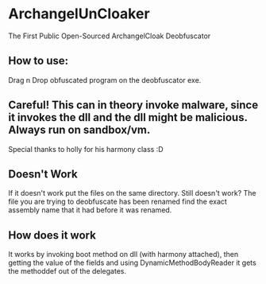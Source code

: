 # ArchangelUnCloaker
  The First Public Open-Sourced ArchangelCloak Deobfuscator
## How to use:
  Drag n Drop obfuscated program on the deobfuscator exe.
## Careful! This can in theory invoke malware, since it invokes the dll and the dll might be malicious. Always run on sandbox/vm.
 
 Special thanks to holly for his harmony class :D
 
 ## Doesn't Work
  If it doesn't work put the files on the same directory.
  Still doesn't work? The file you are trying to deobfuscate has been renamed
  find the exact assembly name that it had before it was renamed.
 
 ## How does it work
It works by invoking boot method on dll (with harmony attached), then getting the value of the fields and
using DynamicMethodBodyReader it gets the methoddef out of the delegates.
 
